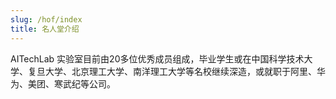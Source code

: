 ```yaml
---
slug: /hof/index
title: 名人堂介绍
---
```


AITechLab 实验室目前由20多位优秀成员组成，毕业学生或在中国科学技术大学、复旦大学、北京理工大学、南洋理工大学等名校继续深造，或就职于阿里、华为、美团、寒武纪等公司。
